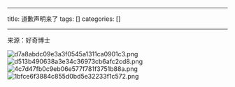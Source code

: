 
--- 
title:  道歉声明来了 
tags: []
categories: [] 

---
来源：好奇博士

<img src="https://img-blog.csdnimg.cn/img_convert/d7a8abdc09e3a3f0545a1311ca0901c3.png" alt="d7a8abdc09e3a3f0545a1311ca0901c3.png">

<img src="https://img-blog.csdnimg.cn/img_convert/d513b490638a3e34c36973cb6afc2cd8.png" alt="d513b490638a3e34c36973cb6afc2cd8.png">

<img src="https://img-blog.csdnimg.cn/img_convert/4c7d47fb0c9eb06e577f781f3751b88a.png" alt="4c7d47fb0c9eb06e577f781f3751b88a.png">

<img src="https://img-blog.csdnimg.cn/img_convert/1bfce6f3884c855d0bd5e32233f1c572.png" alt="1bfce6f3884c855d0bd5e32233f1c572.png">










